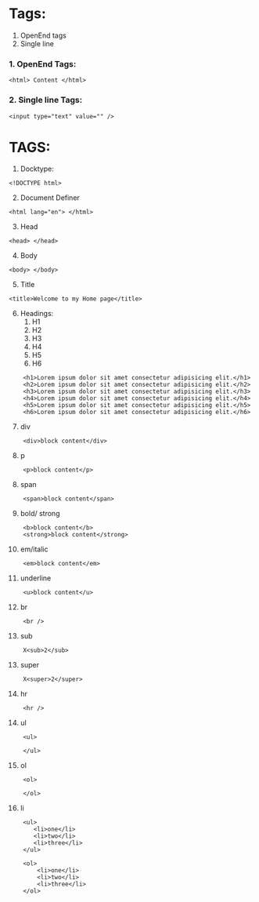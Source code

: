 # Tags:
1. OpenEnd tags
2. Single line

### 1. OpenEnd Tags:
```
<html> Content </html>
```

### 2. Single line Tags:
```
<input type="text" value="" />
```

# TAGS:
1. Docktype:
```
<!DOCTYPE html>
```

2. Document Definer
```
<html lang="en"> </html>
```

3. Head 
```
<head> </head>
```

4. Body
```
<body> </body>
```

5. Title
```
<title>Welcome to my Home page</title>
```

6. Headings:
    1. H1
    1. H2
    1. H3
    1. H4
    1. H5
    1. H6
```
    <h1>Lorem ipsum dolor sit amet consectetur adipisicing elit.</h1>
    <h2>Lorem ipsum dolor sit amet consectetur adipisicing elit.</h2>
    <h3>Lorem ipsum dolor sit amet consectetur adipisicing elit.</h3>
    <h4>Lorem ipsum dolor sit amet consectetur adipisicing elit.</h4>
    <h5>Lorem ipsum dolor sit amet consectetur adipisicing elit.</h5>
    <h6>Lorem ipsum dolor sit amet consectetur adipisicing elit.</h6>
```

7. div
```
    <div>block content</div>
```

8. p
```
    <p>block content</p>
```

8. span
```
    <span>block content</span>
```

9. bold/ strong
```
    <b>block content</b>
    <strong>block content</strong>
```
10. em/italic
```
    <em>block content</em>
```
11. underline
```
    <u>block content</u>
```

12. br
```
    <br />
```

13. sub
```
    X<sub>2</sub>
```
13. super
```
    X<super>2</super>
```

14. hr
```
    <hr />
```

14. ul
```
    <ul>
        
    </ul>
```

15. ol
```
    <ol>
        
    </ol>
```

16. li
```
    <ul>
       <li>one</li> 
       <li>two</li> 
       <li>three</li> 
    </ul>

    <ol>
        <li>one</li> 
        <li>two</li> 
        <li>three</li> 
    </ol>
```
